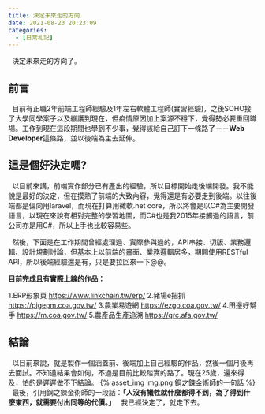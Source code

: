 ```yaml
---
title: 決定未來走的方向
date: 2021-08-23 20:23:09
categories:
  - [日常札記]
---
```

&nbsp;&nbsp;決定未來走的方向了。
## 前言
&nbsp;&nbsp;目前有正職2年前端工程師經驗及1年左右軟體工程師(實習經驗)，之後SOHO接了大學同學案子以及維護到現在，但疫情原因加上案源不穩下，覺得勢必要重回職場。工作到現在這段期間也學到不少事，覺得該給自己訂下一條路了－－**Web Developer**這條路，並以後端為主去延伸。

## 這是個好決定嗎?

&nbsp;&nbsp;以目前來講，前端實作部分已有產出的經驗，所以目標開始走後端開發。我不能說是最好的決定，但在摸熟了前端的大致內容，覺得還是有必要走到後端。以往後端都是偏向用laravel，而現在打算用微軟.net core，所以將會是以C#為主要開發語言，以現在來說有相對完整的學習地圖，而C#也是我2015年接觸過的語言，前公司亦是用C#，所以上手也比較容易些。

&nbsp;&nbsp;然後，下面是在工作期間曾經處理過、實際參與過的，API串接、切版、業務邏輯、設計規劃討論，但基本上以前端的畫面、業務邏輯居多，期間使用RESTful API，所以後端經驗還是有，只是要拉回來一下@@。


**目前完成且有實際上線的作品：**

1.ERP形象頁
https://www.linkchain.tw/erp/
2.豬場e把抓
https://pigepm.coa.gov.tw/
3.農業易遊網
https://ezgo.coa.gov.tw/
4.田邊好幫手
https://m.coa.gov.tw/
5.農產品生產追溯
https://qrc.afa.gov.tw/

## 結論
&nbsp;&nbsp;以目前來說，就是製作一個涵蓋前、後端加上自己經驗的作品，然後一個月後再去面試。不知道結果會如何，不過是目前比較踏實的路了。現在25歲，還來得及，怕的是遲遲做不下結論。
{% asset_img img.png 鋼之鍊金術師的一句話 %}
&nbsp;&nbsp;最後，引用鋼之鍊金術師的一段話：**「人沒有犧牲就什麼都得不到，為了得到什麼東西，就需要付出同等的代價。」**
&nbsp;&nbsp;我已經決定了，就走下去。


